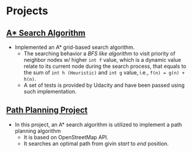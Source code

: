 # Projects

## [A* Search Algorithm](https://github.com/avidLearnerInProgress/cpp-projects/tree/master/a-star-search)
* Implemented an A* grid-based search algorithm. 
    * The searching behavior a *BFS like algorithm* to visit priority of neighbor nodes w/ higher ```int f``` value, which is a dynamic value relate to its current node during the search process, that equals to the sum of ```int h (Heuristic)``` and ```int g``` value, i.e., ```f(n) = g(n) + h(n)```.
    * A set of tests is provided by Udacity and have been passed using such implementation.

## [Path Planning Project](https://github.com/avidLearnerInProgress/cpp-projects/tree/master/osm-route-planner)
* In this project, an A* search algorithm is utilized to implement a path planning algorithm
    * It is based on OpenStreetMap API.
    * It searches an optimal path from givin *start* to *end* position.